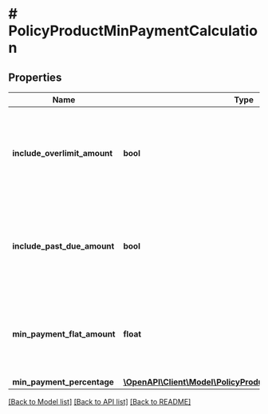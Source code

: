 # # PolicyProductMinPaymentCalculation

## Properties

Name | Type | Description | Notes
------------ | ------------- | ------------- | -------------
**include_overlimit_amount** | **bool** | Whether to include the overlimit amount when calculating the minimum payment. |
**include_past_due_amount** | **bool** | Whether to include the past due amount when calculating the minimum payment. |
**min_payment_flat_amount** | **float** | Minimum payment, expressed as a flat amount, due on the payment due day. | [optional]
**min_payment_percentage** | [**\OpenAPI\Client\Model\PolicyProductMinPaymentPercentage**](PolicyProductMinPaymentPercentage.md) |  | [optional]

[[Back to Model list]](../../README.md#models) [[Back to API list]](../../README.md#endpoints) [[Back to README]](../../README.md)
